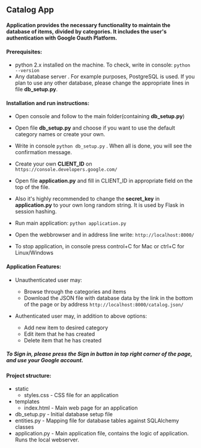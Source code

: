 ## Catalog App

#### Application provides the necessary functionality to maintain the database of items, divided by categories. It includes the user's authentication with Google Oauth Platform.

#### Prerequisites:
* python 2.x installed on the machine. To check, write in console: ``` python --version ```
* Any database server . For example purposes, PostgreSQL is used. If you plan to use any other database, please change the appropriate lines in file **db_setup.py**.

#### Installation and run instructions:
* Open console and follow to the main folder(containing **db_setup.py**)
* Open file **db_setup.py** and choose if you want to use the default category names or create your own.
* Write in console ``` python db_setup.py ``` . When all is done, you will see the confirmation message.
* Create your own **CLIENT_ID** on ```https://console.developers.google.com/ ```
* Open file **application.py** and fill in CLIENT_ID in appropriate field on the top of the file.
* Also it's highly recommended to change the **secret_key** in **application.py** to your own long random string. It is used by Flask in session hashing.

* Run main application: ```python application.py ```
* Open the webbrowser and in address line write: ```http://localhost:8000/```

* To stop application, in console press control+C for Mac or ctrl+C for Linux/Windows

#### Application Features:
* Unauthenticated user may:
  * Browse through the categories and items 
  * Download the JSON file with database data by the link in the bottom of the page or by address ```http://localhost:8000/catalog.json/ ```
  
* Authenticated user may, in addition to above options:
  * Add new item to desired category
  * Edit item that he has created
  * Delete item that he has created
  
##### To Sign in, please press the **Sign in** button in top right corner of the page, and use your Google account.


#### Project structure:
* static
  * styles.css - CSS file for an application
* templates
  * index.html - Main web page for an application
* db_setup.py - Initial database setup file
* entities.py - Mapping file for database tables against SQLAlchemy classes
* application.py - Main application file, contains the logic of application. Runs the local webserver.
